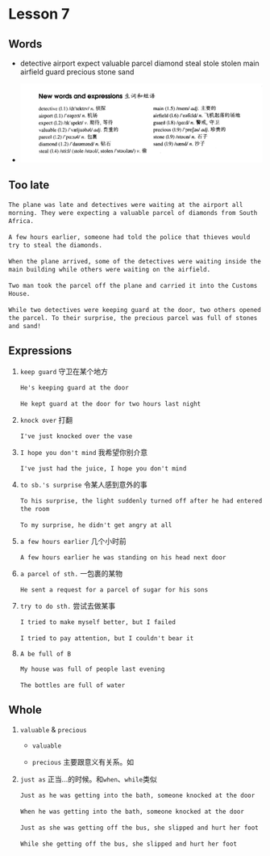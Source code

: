 # Lesson 7

## Words

- detective airport expect valuable parcel diamond steal stole stolen main airfield guard precious stone sand

- ![Words](../../../Images/Part2/01/words-7.png)

## Too late

```
The plane was late and detectives were waiting at the airport all morning. They were expecting a valuable parcel of diamonds from South Africa.

A few hours earlier, someone had told the police that thieves would try to steal the diamonds.

When the plane arrived, some of the detectives were waiting inside the main building while others were waiting on the airfield.

Two man took the parcel off the plane and carried it into the Customs House.

While two detectives were keeping guard at the door, two others opened the parcel. To their surprise, the precious parcel was full of stones and sand!
```

## Expressions

1. `keep guard` 守卫在某个地方

   ```
   He's keeping guard at the door

   He kept guard at the door for two hours last night
   ```

2. `knock over` 打翻

   ```
   I've just knocked over the vase
   ```

3. `I hope you don't mind` 我希望你别介意

   ```
   I've just had the juice, I hope you don't mind
   ```

4. `to sb.'s surprise` 令某人感到意外的事

   ```
   To his surprise, the light suddenly turned off after he had entered the room

   To my surprise, he didn't get angry at all
   ```

5. `a few hours earlier` 几个小时前

   ```
   A few hours earlier he was standing on his head next door
   ```

6. `a parcel of sth.` 一包裹的某物

   ```
   He sent a request for a parcel of sugar for his sons
   ```

7. `try to do sth.` 尝试去做某事

   ```
   I tried to make myself better, but I failed

   I tried to pay attention, but I couldn't bear it
   ```

8. `A be full of B`

   ```
   My house was full of people last evening

   The bottles are full of water
   ```

## Whole

1. `valuable` & `precious`

   - `valuable`

   - `precious` 主要跟意义有关系。如

2. `just as` 正当...的时候。和`when`、`while`类似

   ```
   Just as he was getting into the bath, someone knocked at the door

   When he was getting into the bath, someone knocked at the door

   Just as she was getting off the bus, she slipped and hurt her foot

   While she getting off the bus, she slipped and hurt her foot
   ```
